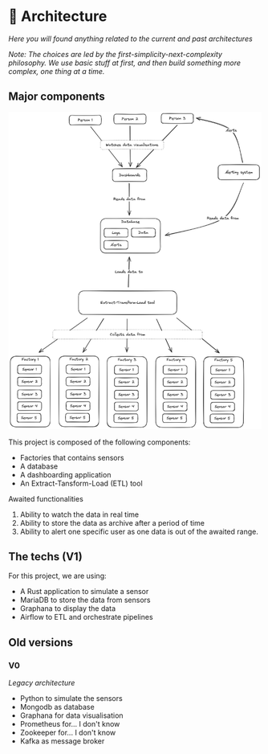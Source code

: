 # 🧱 Architecture
*Here you will found anything related to the current and past architectures*  

*Note: The choices are led by the first-simplicity-next-complexity philosophy. We use basic stuff at first, and then build something more complex, one thing at a time.*

## Major components
![Functional](/media/Architectures/Functional.png)

This project is composed of the following components:
* Factories that contains sensors
* A database
* A dashboarding application
* An Extract-Tansform-Load (ETL) tool

Awaited functionalities
1. Ability to watch the data in real time
2. Ability to store the data as archive after a period of time
3. Ability to alert one specific user as one data is out of the awaited range.

## The techs (V1)
For this project, we are using:
* A Rust application to simulate a sensor
* MariaDB to store the data from sensors
* Graphana to display the data
* Airflow to ETL and orchestrate pipelines

## Old versions
### V0
*Legacy architecture*
- Python to simulate the sensors
- Mongodb as database
- Graphana for data visualisation
- Prometheus for... I don't know
- Zookeeper for... I don't know
- Kafka as message broker
